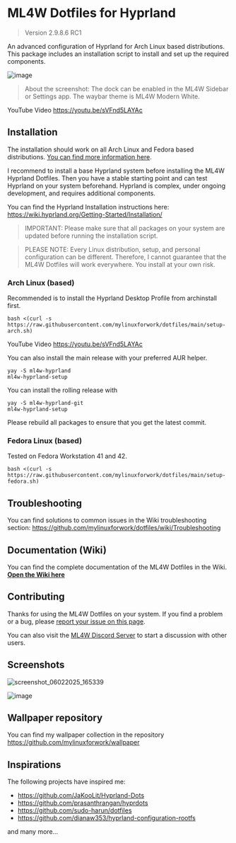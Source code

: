 # ML4W Dotfiles for Hyprland

> Version 2.9.8.6 RC1

An advanced configuration of Hyprland for Arch Linux based distributions. This package includes an installation script to install and set up the required components.

![image](https://github.com/user-attachments/assets/f5f80750-fa35-4631-8d2d-62f7f937412a)

> About the screenshot: The dock can be enabled in the ML4W Sidebar or Settings app. The waybar theme is ML4W Modern White.

YouTube Video https://youtu.be/sVFnd5LAYAc

## Installation

The installation should work on all Arch Linux and Fedora based distributions. [You can find more information here](https://github.com/mylinuxforwork/dotfiles/wiki).

I recommend to install a base Hyprland system before installing the ML4W Hyprland Dotfiles. Then you have a stable starting point and can test Hyprland on your system beforehand. Hyprland is complex, under ongoing development, and requires additional components.

You can find the Hyprland Installation instructions here: https://wiki.hyprland.org/Getting-Started/Installation/

> IMPORTANT: Please make sure that all packages on your system are updated before running the installation script.

> PLEASE NOTE: Every Linux distribution, setup, and personal configuration can be different. Therefore, I cannot guarantee that the ML4W Dotfiles will work everywhere. You install at your own risk.

### Arch Linux (based)

Recommended is to install the Hyprland Desktop Profile from archinstall first.

```shell
bash <(curl -s https://raw.githubusercontent.com/mylinuxforwork/dotfiles/main/setup-arch.sh)
```

YouTube Video https://youtu.be/sVFnd5LAYAc

You can also install the main release with your preferred AUR helper.

```shell
yay -S ml4w-hyprland
ml4w-hyprland-setup
```

You can install the rolling release with

```shell
yay -S ml4w-hyprland-git
ml4w-hyprland-setup
```

Please rebuild all packages to ensure that you get the latest commit.

### Fedora Linux (based)

Tested on Fedora Workstation 41 and 42.

```shell
bash <(curl -s https://raw.githubusercontent.com/mylinuxforwork/dotfiles/main/setup-fedora.sh)
```

## Troubleshooting

You can find solutions to common issues in the Wiki troubleshooting section: https://github.com/mylinuxforwork/dotfiles/wiki/Troubleshooting

## Documentation (Wiki)

You can find the complete documentation of the ML4W Dotfiles in the Wiki. <b>[Open the Wiki here](https://github.com/mylinuxforwork/dotfiles/wiki)</b>

## Contributing

Thanks for using the ML4W Dotfiles on your system. If you find a problem or a bug, please [report your issue on this page](https://github.com/mylinuxforwork/dotfiles/issues).

You can also visit the [ML4W Discord Server](https://discord.gg/c4fJK7Za3g) to start a discussion with other users.

## Screenshots

![screenshot_06022025_165339](https://github.com/user-attachments/assets/2d281632-762f-465c-99e2-6933f1507cac)

![image](https://github.com/user-attachments/assets/c1af2d8a-142b-4285-9b63-92862a7868c5)

## Wallpaper repository

You can find my wallpaper collection in the repository https://github.com/mylinuxforwork/wallpaper

## Inspirations

The following projects have inspired me:

- https://github.com/JaKooLit/Hyprland-Dots
- https://github.com/prasanthrangan/hyprdots
- https://github.com/sudo-harun/dotfiles
- https://github.com/dianaw353/hyprland-configuration-rootfs

and many more...
